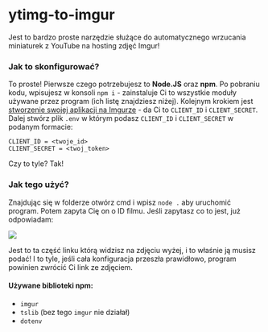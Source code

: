 # ytimg-to-imgur
Jest to bardzo proste narzędzie służące do automatycznego wrzucania miniaturek z YouTube na hosting zdjęć Imgur!

### Jak to skonfigurować?
To proste! Pierwsze czego potrzebujesz to **Node.JS** oraz **npm**. Po pobraniu kodu, wpisujesz w konsoli `npm i` - zainstaluje Ci to wszystkie moduły używane przez program (ich listę znajdziesz niżej). Kolejnym krokiem jest [stworzenie swojej aplikacji na Imgurze](https://api.imgur.com/oauth2/addclient) - da Ci to `CLIENT_ID` i `CLIENT_SECRET`. Dalej stwórz plik `.env` w którym podasz `CLIENT_ID` i `CLIENT_SECRET` w podanym formacie:
```
CLIENT_ID = <twoje_id>
CLIENT_SECRET = <twoj_token>
```
Czy to tyle? Tak!

### Jak tego użyć?
Znajdując się w folderze otwórz cmd i wpisz `node .` aby uruchomić program.
Potem zapyta Cię on o ID filmu. Jeśli zapytasz co to jest, już odpowiadam:

![](https://i.imgur.com/KNsblf5.png)

Jest to ta część linku którą widzisz na zdjęciu wyżej, i to właśnie ją musisz podać! I to tyle, jeśli cała konfiguracja przeszła prawidłowo, program powinien zwrócić Ci link ze zdjęciem.

#### Używane biblioteki npm:
- `imgur`
- `tslib` (bez tego `imgur` nie działał)
- `dotenv`

